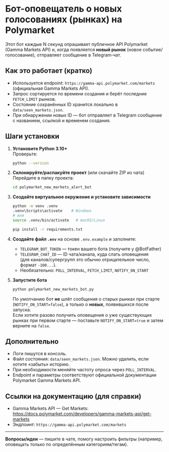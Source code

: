 # Бот-оповещатель о новых голосованиях (рынках) на Polymarket

Этот бот каждые N секунд опрашивает публичное API Polymarket (Gamma Markets API) и, когда появляется **новый рынок** (новое событие/голосование), отправляет сообщение в Telegram‑чат.

## Как это работает (кратко)
- Используется endpoint: `https://gamma-api.polymarket.com/markets` (официальная Gamma Markets API).
- Запрос сортируется по времени создания и берёт последние `FETCH_LIMIT` рынков.
- Состояние сохранённых ID хранится локально в `data/seen_markets.json`.
- При обнаружении новых ID — бот отправляет в Telegram сообщение с названием, ссылкой и временем создания.

## Шаги установки

1) **Установите Python 3.10+**  
   Проверьте:  
   ```bash
   python --version
   ```

2) **Склонируйте/распакуйте проект** (или скачайте ZIP из чата)  
   Перейдите в папку проекта:
   ```bash
   cd polymarket_new_markets_alert_bot
   ```

3) **Создайте виртуальное окружение и установите зависимости**  
   ```bash
   python -m venv .venv
   .venv\Scripts\activate    # Windows
   # или
   source .venv/bin/activate   # macOS/Linux

   pip install -r requirements.txt
   ```

4) **Создайте файл `.env`** на основе `.env.example` и заполните:
   - `TELEGRAM_BOT_TOKEN` — токен вашего бота (получите у @BotFather)
   - `TELEGRAM_CHAT_ID` — ID чата/канала, куда слать оповещения  
     (для каналов/супергрупп это обычно отрицательное число, формат `-100...`).
   - Необязательно: `POLL_INTERVAL`, `FETCH_LIMIT`, `NOTIFY_ON_START`

5) **Запустите бота**  
   ```bash
   python polymarket_new_markets_bot.py
   ```

   По умолчанию бот **не** шлёт сообщения о старых рынках при старте (`NOTIFY_ON_START=false`), а только о **новых**, появившихся после запуска.  
   Если хотите разово получить оповещения о уже существующих рынках при первом старте — поставьте `NOTIFY_ON_START=true` и затем верните на `false`.

## Дополнительно
- Логи пишутся в консоль.
- Файл состояния: `data/seen_markets.json`. Можно удалить, если хотите «забыть» историю.
- При необходимости меняйте частоту опроса через `POLL_INTERVAL`.
- Endpoint и параметры соответствуют официальной документации Polymarket Gamma Markets API.

## Ссылки на документацию (для справки)
- Gamma Markets API — Get Markets: https://docs.polymarket.com/developers/gamma-markets-api/get-markets
- Эндпоинт: `https://gamma-api.polymarket.com/markets`

---

**Вопросы/идеи** — пишите в чате, помогу настроить фильтры (например, оповещать только по определённым категориям/тегам).
